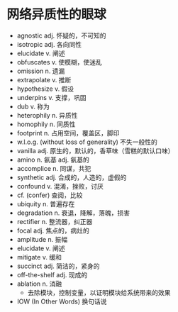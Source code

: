 # 网络异质性的眼球

- agnostic adj. 怀疑的，不可知的
- isotropic adj. 各向同性
- elucidate v. 阐述
- obfuscates v. 使模糊，使迷乱
- omission n. 遗漏
- extrapolate v. 推断
- hypothesize v. 假设
- underpins v. 支撑，巩固
- dub v. 称为
- heterophily n. 异质性
- homophily n. 同质性
- footprint n. 占用空间，覆盖区，脚印
- w.l.o.g. (without loss of generality) 不失一般性的
- vanilla adj. 原生的，默认的，香草味（雪糕的默认口味）
- amino n. 氨基 adj. 氨基的
- accomplice n. 同谋，共犯
- synthetic adj. 合成的，人造的，虚假的
- confound v. 混淆，挫败，讨厌
- cf. (confer) 查阅，比较
- ubiquity n. 普遍存在
- degradation n. 衰退，降解，落魄，损害
- rectifier n. 整流器，纠正器
- focal adj. 焦点的，病灶的
- amplitude n. 振幅
- elucidate v. 阐述
- mitigate v. 缓和
- succinct adj. 简洁的，紧身的
- off-the-shelf adj. 现成的
- ablation n. 消融
  - 去除模块，控制变量，以证明模块给系统带来的效果
- IOW (In Other Words) 换句话说
